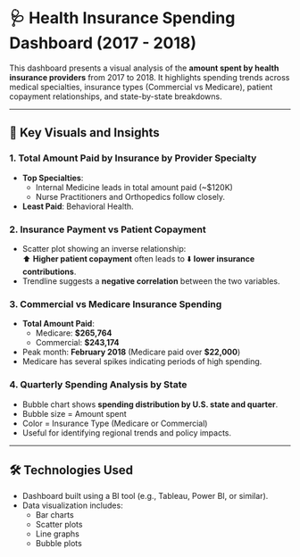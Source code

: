 # 🩺 Health Insurance Spending Dashboard (2017 - 2018)

This dashboard presents a visual analysis of the **amount spent by health insurance providers** from 2017 to 2018. It highlights spending trends across medical specialties, insurance types (Commercial vs Medicare), patient copayment relationships, and state-by-state breakdowns.

---

## 📌 Key Visuals and Insights

### 1. Total Amount Paid by Insurance by Provider Specialty
- **Top Specialties**:
  - Internal Medicine leads in total amount paid (~$120K)
  - Nurse Practitioners and Orthopedics follow closely.
- **Least Paid**: Behavioral Health.

### 2. Insurance Payment vs Patient Copayment
- Scatter plot showing an inverse relationship:  
  ⬆️ **Higher patient copayment** often leads to ⬇️ **lower insurance contributions**.
- Trendline suggests a **negative correlation** between the two variables.

### 3. Commercial vs Medicare Insurance Spending
- **Total Amount Paid**:
  - Medicare: **$265,764**
  - Commercial: **$243,174**
- Peak month: **February 2018** (Medicare paid over **$22,000**)
- Medicare has several spikes indicating periods of high spending.

### 4. Quarterly Spending Analysis by State
- Bubble chart shows **spending distribution by U.S. state and quarter**.
- Bubble size = Amount spent  
- Color = Insurance Type (Medicare or Commercial)  
- Useful for identifying regional trends and policy impacts.

---

## 🛠️ Technologies Used
- Dashboard built using a BI tool (e.g., Tableau, Power BI, or similar).
- Data visualization includes:
  - Bar charts
  - Scatter plots
  - Line graphs
  - Bubble plots


